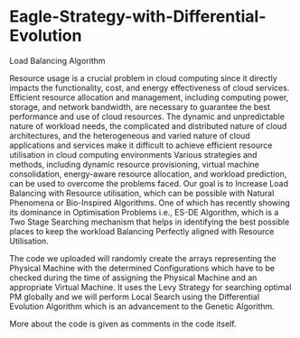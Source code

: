 # Eagle-Strategy-with-Differential-Evolution
Load Balancing Algorithm

Resource usage is a crucial problem in cloud computing since it directly impacts the functionality, cost, and energy effectiveness of cloud services. Efficient resource allocation and management, including computing power, storage, and network bandwidth, are necessary to guarantee the best performance and use of cloud resources. The dynamic and unpredictable nature of workload needs, the complicated and distributed nature of cloud architectures, and the heterogeneous and varied nature of cloud applications and services make it difficult to achieve efficient resource utilisation in cloud computing environments Various strategies and methods, including dynamic resource provisioning, virtual machine consolidation, energy-aware resource allocation, and workload prediction, can be used to overcome the problems faced. Our goal is to Increase Load Balancing with Resource utilisation, which can be possible with Natural Phenomena or Bio-Inspired Algorithms. One of which has recently showing its dominance in Optimisation Problems i.e., ES-DE Algorithm, which is a Two Stage Searching mechanism that helps in identifying the best possible places to keep the workload Balancing Perfectly aligned with Resource Utilisation.

The code we uploaded will randomly create the arrays representing the Physical Machine with the determined Configurations which have to be checked during the time of assigning the Physical Machine and an appropriate Virtual Machine. It uses the Levy Strategy for searching optimal PM globally and we will perform Local Search using the Differential Evolution Algorithm which is an advancement to the Genetic Algorithm.

More about the code is given as comments in the code itself.
